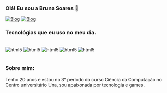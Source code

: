### Olá! Eu sou a Bruna Soares 👋

[![Blog](https://img.shields.io/badge/LinkedIn-0077B5?style=for-the-badge&logo=linkedin&logoColor=white)](www.linkedin.com/in/bruna-soares-a6a310249)
[![Blog](https://img.shields.io/badge/Instagram-E4405F?style=for-the-badge&logo=instagram&logoColor=whit)](https://img.shields.io/badge/Instagram-E4405F?style=for-the-badge&logo=instagram&logoColor=whit)

### Tecnológias que eu uso no meu dia.

<div style="display: inline_block"><br/>
<img align="center" alt="html5" src="https://img.shields.io/badge/HTML5-E34F26?style=for-the-badge&logo=html5&logoColor=white"/>
<img align="center" alt="html5" src="https://img.shields.io/badge/CSS3-1572B6?style=for-the-badge&logo=css3&logoColor=white"/>
<img align="center" alt="html5" src="https://img.shields.io/badge/JavaScript-F7DF1E?style=for-the-badge&logo=javascript&logoColor=black"/>
<img align="center" alt="html5" src="https://img.shields.io/badge/Java-ED8B00?style=for-the-badge&logo=openjdk&logoColor=white"/>
<img align="center" alt="html5" src=https://img.shields.io/badge/MySQL-00000F?style=for-the-badge&logo=mysql&logoColor=white/>
</div><br/>

### Sobre mim:
Tenho 20 anos e estou no 3° período do curso Ciência da Computação no Centro universitário Una, sou apaixonada por tecnologia e games.



